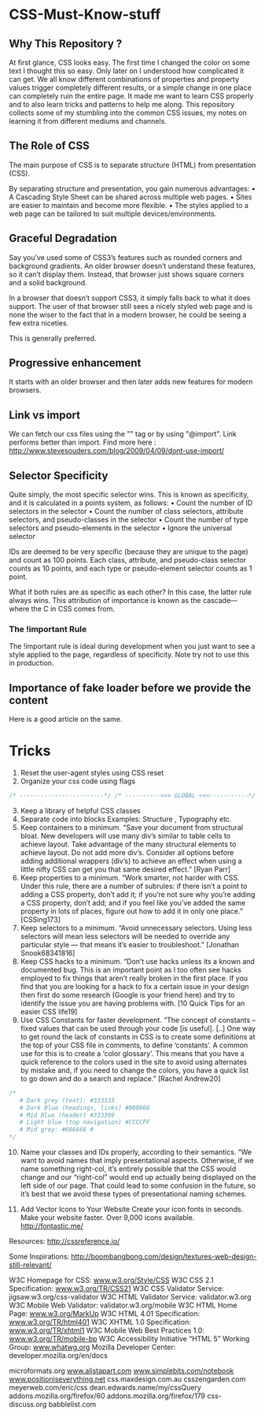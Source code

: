 # CSS-Must-Know-stuff

## Why This Repository ?
At first glance, CSS looks easy. The first time I changed the color on some text I thought this so easy. Only later on I understood how complicated it can get. We all know different combinations of properties and property values trigger completely different results, or a simple change in one place can completely ruin the entire page.
It made me want to learn CSS properly and to also learn tricks and patterns to help me along. This repository collects some of my stumbling into the common CSS issues, my notes on learning it from different mediums and channels.

## The Role of CSS

The main purpose of CSS is to separate structure (HTML) from presentation (CSS).

By separating structure and presentation, you gain numerous advantages:
• A Cascading Style Sheet can be shared across multiple web pages.
• Sites are easier to maintain and become more flexible.
• The styles applied to a web page can be tailored to suit multiple devices/environments.


## Graceful Degradation

Say you’ve used some of CSS3’s features such as rounded corners and background gradients. An older browser doesn’t understand these features, so it can’t display them. Instead, that browser just shows square corners and a solid background.

In a browser that doesn’t support CSS3, it simply falls back to what it does support. The user of that browser still sees a nicely styled web page and is none the wiser to the fact that in a modern browser, he could be seeing a few extra niceties.

This is generally preferred.

## Progressive enhancement
It starts with an older browser and then later adds new features for modern browsers.

## Link vs import
We can fetch our css files using the "<link>" tag or by using "@import".
Link performs better than import.
Find more here : http://www.stevesouders.com/blog/2009/04/09/dont-use-import/

## Selector Specificity
Quite simply, the most specific selector wins.
This is known as specificity, and it is calculated in a points system, as follows: • Count the number of ID selectors in the selector
• Count the number of class selectors, attribute selectors, and pseudo-classes in the selector
• Count the number of type selectors and pseudo-elements in the selector
• Ignore the universal selector

IDs are deemed to be very specific (because they are unique to the page) and count as 100 points. Each class, attribute, and pseudo-class selector counts as 10 points, and each type or pseudo-element selector counts as 1 point.

What if both rules are as specific as each other?
In this case, the latter rule always wins.
This attribution of importance is known as the cascade—where the C in CSS comes from.
### The !important Rule

The !important rule is ideal during development when you just want to see a style applied to the page, regardless of specificity.
Note try not to use this in production.

## Importance of fake loader before we provide the content
Here is a good article on the same.

# Tricks
1. Reset the user-agent styles using CSS reset
2. Organize your css code using flags
```css
/* ------------------------*/ /* ---------->>> GLOBAL <<<-----------*/ /* ------------------------*/
```
3. Keep a library of helpful CSS classes
4. Separate code into blocks Examples:  Structure , Typography etc.
5. Keep containers to a minimum. “Save your document from structural bloat. New developers will use many div’s similar to table cells to achieve layout. Take advantage of the many structural elements to achieve layout. Do not add more div’s. Consider all options before adding additional wrappers (div’s) to achieve an effect when using a little nifty CSS can get you that same desired effect.” [Ryan Parr]
6. Keep properties to a minimum. “Work smarter, not harder with CSS. Under this rule, there are a number of subrules: if there isn’t a point to adding a CSS property, don’t add it; if you’re not sure why you’re adding a CSS property, don’t add; and if you feel like you’ve added the same property in lots of places, figure out how to add it in only one place.” [CSSing173]
7. Keep selectors to a minimum. “Avoid unnecessary selectors. Using less selectors will mean less selectors will be needed to override any particular style — that means it’s easier to troubleshoot.” [Jonathan Snook68341816]
8. Keep CSS hacks to a minimum. “Don’t use hacks unless its a known and documented bug. This is an important point as I too often see hacks employed to fix things that aren’t really broken in the first place. If you find that you are looking for a hack to fix a certain issue in your design then first do some research (Google is your friend here) and try to identify the issue you are having problems with. [10 Quick Tips for an easier CSS life19]
9. Use CSS Constants for faster development. “The concept of constants – fixed values that can be used through your code [is useful]. [..] One way to get round the lack of constants in CSS is to create some definitions at the top of your CSS file in comments, to define ‘constants’. A common use for this is to create a ‘color glossary’. This means that you have a quick reference to the colors used in the site to avoid using alternates by mistake and, if you need to change the colors, you have a quick list to go down and do a search and replace.” [Rachel Andrew20]
```css
/*
   # Dark grey (text): #333333
   # Dark Blue (headings, links) #000066
   # Mid Blue (header) #333399
   # Light blue (top navigation) #CCCCFF
   # Mid grey: #666666 #
*/
```
10. Name your classes and IDs properly, according to their semantics. “We want to avoid names that imply presentational aspects. Otherwise, if we name something right-col, it’s entirely possible that the CSS would change and our “right-col” would end up actually being displayed on the left side of our page. That could lead to some confusion in the future, so it’s best that we avoid these types of presentational naming schemes.


11. Add Vector Icons to Your Website
Create your icon fonts in seconds. Make your website faster. Over 9,000 icons available.  http://fontastic.me/


Resources:
http://cssreference.io/

Some Inspirations:
http://boombangbong.com/design/textures-web-design-still-relevant/

W3C Homepage for CSS: www.w3.org/Style/CSS
W3C CSS 2.1 Specification: www.w3.org/TR/CSS21
W3C CSS Validator Service: jigsaw.w3.org/css-validator
W3C HTML Validator Service: validator.w3.org
W3C Mobile Web Validator: validator.w3.org/mobile
W3C HTML Home Page: www.w3.org/MarkUp
W3C HTML 4.01 Specification: www.w3.org/TR/html401
W3C XHTML 1.0 Specification: www.w3.org/TR/xhtml1
W3C Mobile Web Best Practices 1.0: www.w3.org/TR/mobile-bp
W3C Accessibility Initiative “HTML 5” Working Group: www.whatwg.org
Mozilla Developer Center: developer.mozilla.org/en/docs

microformats.org
www.alistapart.com
www.simplebits.com/notebook
www.positioniseverything.net
css.maxdesign.com.au
csszengarden.com
meyerweb.com/eric/css
dean.edwards.name/my/cssQuery
addons.mozilla.org/firefox/60
addons.mozilla.org/firefox/179
css-discuss.org
babblelist.com
